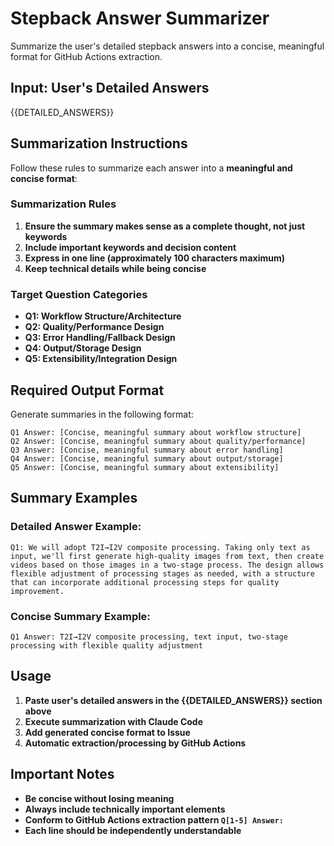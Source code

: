 # Stepback Answer Summarizer

Summarize the user's detailed stepback answers into a concise, meaningful format for GitHub Actions extraction.

## Input: User's Detailed Answers

{{DETAILED_ANSWERS}}

## Summarization Instructions

Follow these rules to summarize each answer into a **meaningful and concise format**:

### Summarization Rules
1. **Ensure the summary makes sense as a complete thought, not just keywords**
2. **Include important keywords and decision content**
3. **Express in one line (approximately 100 characters maximum)**
4. **Keep technical details while being concise**

### Target Question Categories
- **Q1: Workflow Structure/Architecture**
- **Q2: Quality/Performance Design**  
- **Q3: Error Handling/Fallback Design**
- **Q4: Output/Storage Design**
- **Q5: Extensibility/Integration Design**

## Required Output Format

Generate summaries in the following format:

```
Q1 Answer: [Concise, meaningful summary about workflow structure]
Q2 Answer: [Concise, meaningful summary about quality/performance]  
Q3 Answer: [Concise, meaningful summary about error handling]
Q4 Answer: [Concise, meaningful summary about output/storage]
Q5 Answer: [Concise, meaningful summary about extensibility]
```

## Summary Examples

### Detailed Answer Example:
```
Q1: We will adopt T2I→I2V composite processing. Taking only text as input, we'll first generate high-quality images from text, then create videos based on those images in a two-stage process. The design allows flexible adjustment of processing stages as needed, with a structure that can incorporate additional processing steps for quality improvement.
```

### Concise Summary Example:
```
Q1 Answer: T2I→I2V composite processing, text input, two-stage processing with flexible quality adjustment
```

## Usage

1. **Paste user's detailed answers in the {{DETAILED_ANSWERS}} section above**
2. **Execute summarization with Claude Code**
3. **Add generated concise format to Issue**
4. **Automatic extraction/processing by GitHub Actions**

## Important Notes

- **Be concise without losing meaning**
- **Always include technically important elements**
- **Conform to GitHub Actions extraction pattern `Q[1-5] Answer:`**
- **Each line should be independently understandable**